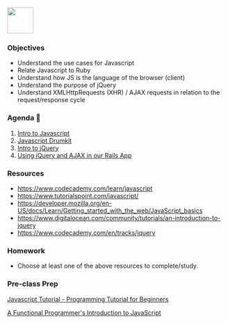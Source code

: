 # <img src="https://cloud.githubusercontent.com/assets/8397980/19818474/bd21af4c-9d04-11e6-8df6-1ed154718dce.png" height="60">

### Objectives

- Understand the use cases for Javascript
- Relate Javascript to Ruby
- Understand how JS is the language of the browser (client)
- Understand the purpose of jQuery
- Understand XMLHttpRequests (XHR) / AJAX requests in relation to the request/response cycle

### Agenda :rocket:

1. [Intro to Javascript](resources/intro_to_javascript.md)
2. [Javascript Drumkit](resources/javascript_drumkit.md)
3. [Intro to jQuery](resources/intro_to_jquery.md)
4. [Using jQuery and AJAX in our Rails App](resources/jquery_with_rails.md)

### Resources

* https://www.codecademy.com/learn/javascript
* https://www.tutorialspoint.com/javascript/
* https://developer.mozilla.org/en-US/docs/Learn/Getting_started_with_the_web/JavaScript_basics
* https://www.digitalocean.com/community/tutorials/an-introduction-to-jquery
* https://www.codecademy.com/en/tracks/jquery

### Homework

- Choose at least one of the above resources to complete/study.

### Pre-class Prep

[Javascript Tutorial - Programming Tutorial for Beginners](https://www.youtube.com/watch?v=vZBCTc9zHtI)

[A Functional Programmer's Introduction to JavaScript](https://medium.com/javascript-scene/a-functional-programmers-introduction-to-javascript-composing-software-d670d14ede30#.u5mslksxt)
